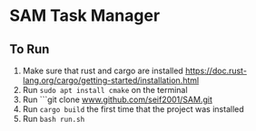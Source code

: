 # SAM Task Manager

## To Run
1. Make sure that rust and cargo are installed https://doc.rust-lang.org/cargo/getting-started/installation.html
2. Run   ``` sudo apt install cmake ``` on the terminal
3. Run ```git clone www.github.com/seif2001/SAM.git
4. Run ``` cargo build ``` the first time that the project was installed
5. Run  ```bash run.sh```
